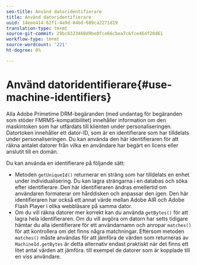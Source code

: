 ```yaml
---
seo-title: Använd datoridentifierare
title: Använd datoridentifierare
uuid: 14eee414-62f1-4a9d-84bd-689ca2271d19
translation-type: tm+mt
source-git-commit: 29bc8323460d9be0fce66cbea7c6fce46df20d61
workflow-type: tm+mt
source-wordcount: '221'
ht-degree: 0%

---
```



# Använd datoridentifierare{#use-machine-identifiers}

Alla Adobe Primetime DRM-begäranden (med undantag för begäranden som stöder FMRMS-kompatibilitet) innehåller information om den maskintoken som har utfärdats till klienten under personaliseringen. Datortoken innehåller ett dator-ID, som är en identifierare som har tilldelats under personaliseringen. Du kan använda den här identifieraren för att räkna antalet datorer från vilka en användare har begärt en licens eller anslutit till en domän.

Du kan använda en identifierare på följande sätt:

* Metoden `getUniqueId()` returnerar en sträng som har tilldelats en enhet under individualisering. Du kan lagra strängarna i en databas och söka efter identifierare. Den här identifieraren ändras emellertid om användaren formaterar om hårddisken och anpassar den igen. Den här identifieraren har också ett annat värde mellan Adobe AIR och Adobe Flash Player i olika webbläsare på samma dator.
* Om du vill räkna datorer mer korrekt kan du använda `getBytes()` för att lagra hela identifieraren. Om du vill avgöra om datorn har setts tidigare hämtar du alla identifierare för ett användarnamn och anropar `matches()` för att kontrollera om det finns några matchningar. Eftersom metoden `matches()` måste användas för att jämföra de värden som returneras av `MachineId.getBytes` är detta alternativ endast praktiskt när det finns ett litet antal värden att jämföra. till exempel de datorer som är kopplade till en viss användare.


